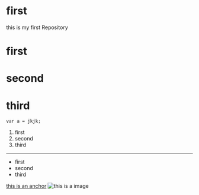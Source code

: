 # first
this is my first Repository
# first
# second
# third
```
var a = jkjk;
```
1. first
2. second
3. third

---
 - first
 - second
 - third
 
 [this is an anchor](https://www.baidu.com)
 ![this is a image](https://www.baidu.com/img/2016_10_09logo_61d59f1e74db0be41ffe1d31fb8edef3.png)
